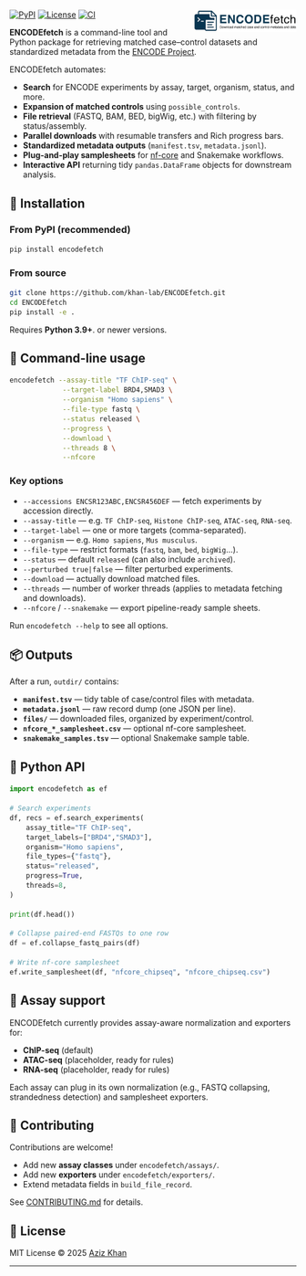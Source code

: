 # <img src="logo.png" align="right" width="180"/>

[![PyPI](https://img.shields.io/pypi/v/encodefetch.svg?style=flat-square)](https://pypi.org/project/encodefetch/)
[![License](https://img.shields.io/badge/License-MIT-blue.svg)](LICENSE)
[![CI](https://github.com/khan-lab/ENCODEfetch/actions/workflows/ci.yml/badge.svg)](https://github.com/khan-lab/ENCODEfetch/actions)

**ENCODEfetch** is a command-line tool and Python package for retrieving matched case–control datasets and standardized metadata from the [ENCODE Project](https://www.encodeproject.org).

ENCODEfetch automates:

- **Search** for ENCODE experiments by assay, target, organism, status, and more.
- **Expansion of matched controls** using `possible_controls`.
- **File retrieval** (FASTQ, BAM, BED, bigWig, etc.) with filtering by status/assembly.
- **Parallel downloads** with resumable transfers and Rich progress bars.
- **Standardized metadata outputs** (`manifest.tsv`, `metadata.jsonl`).
- **Plug-and-play samplesheets** for [nf-core](https://nf-co.re/) and Snakemake workflows.
- **Interactive API** returning tidy `pandas.DataFrame` objects for downstream analysis.

## 🚀 Installation

### From PyPI (recommended)

```bash
pip install encodefetch
```

### From source

```bash
git clone https://github.com/khan-lab/ENCODEfetch.git
cd ENCODEfetch
pip install -e .
```

Requires **Python 3.9+**. or newer versions.

## 🔧 Command-line usage

```bash
encodefetch --assay-title "TF ChIP-seq" \
             --target-label BRD4,SMAD3 \
             --organism "Homo sapiens" \
             --file-type fastq \
             --status released \
             --progress \
             --download \
             --threads 8 \
             --nfcore
```

### Key options

- `--accessions ENCSR123ABC,ENCSR456DEF` — fetch experiments by accession directly.
- `--assay-title` — e.g. `TF ChIP-seq`, `Histone ChIP-seq`, `ATAC-seq`, `RNA-seq`.
- `--target-label` — one or more targets (comma-separated).
- `--organism` — e.g. `Homo sapiens`, `Mus musculus`.
- `--file-type` — restrict formats (`fastq`, `bam`, `bed`, `bigWig`…).
- `--status` — default `released` (can also include `archived`).
- `--perturbed true|false` — filter perturbed experiments.
- `--download` — actually download matched files.
- `--threads` — number of worker threads (applies to metadata fetching and downloads).
- `--nfcore` / `--snakemake` — export pipeline-ready sample sheets.

Run `encodefetch --help` to see all options.

## 📦 Outputs

After a run, `outdir/` contains:

- **`manifest.tsv`** — tidy table of case/control files with metadata.
- **`metadata.jsonl`** — raw record dump (one JSON per line).
- **`files/`** — downloaded files, organized by experiment/control.
- **`nfcore_*_samplesheet.csv`** — optional nf-core samplesheet.
- **`snakemake_samples.tsv`** — optional Snakemake sample table.

## 🐍 Python API

```python
import encodefetch as ef

# Search experiments
df, recs = ef.search_experiments(
    assay_title="TF ChIP-seq",
    target_labels=["BRD4","SMAD3"],
    organism="Homo sapiens",
    file_types={"fastq"},
    status="released",
    progress=True,
    threads=8,
)

print(df.head())

# Collapse paired-end FASTQs to one row
df = ef.collapse_fastq_pairs(df)

# Write nf-core samplesheet
ef.write_samplesheet(df, "nfcore_chipseq", "nfcore_chipseq.csv")
```

## 🧬 Assay support

ENCODEfetch currently provides assay-aware normalization and exporters for:

- **ChIP-seq** (default)
- **ATAC-seq** (placeholder, ready for rules)
- **RNA-seq** (placeholder, ready for rules)

Each assay can plug in its own normalization (e.g., FASTQ collapsing, strandedness detection) and samplesheet exporters.

## 🤝 Contributing

Contributions are welcome!

- Add new **assay classes** under `encodefetch/assays/`.
- Add new **exporters** under `encodefetch/exporters/`.
- Extend metadata fields in `build_file_record`.

See [CONTRIBUTING.md](CONTRIBUTING.md) for details.

## 📜 License

MIT License © 2025 [Aziz Khan](https://github.com/asntech)

---
